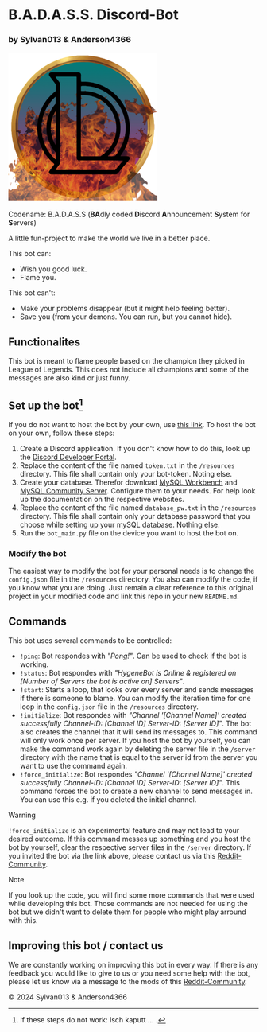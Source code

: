 # B.A.D.A.S.S. Discord-Bot
### by Sylvan013 & Anderson4366

<img src="/docs/BADASS_Logo.png" alt="B.A.D.A.S.S. Logo" height="300" width="300"/>

Codename: B.A.D.A.S.S (**BA**dly coded **D**iscord **A**nnouncement **S**ystem for **S**ervers)

A little fun-project to make the world we live in a better place.

This bot can:
- Wish you good luck.
- Flame you.

This bot can't:
- Make your problems disappear (but it might help feeling better).
- Save you (from your demons. You can run, but you cannot hide).

## Functionalites
This bot is meant to flame people based on the champion they picked in League of Legends. This does not include all champions and some of the messages are also kind or just funny.

## Set up the bot[^1]
If you do not want to host the bot by your own, use [this link](https://discord.com/api/oauth2/authorize?client_id=1190361750755868692&permissions=687195285568&scope=bot).
To host the bot on your own, follow these steps:
1. Create a Discord application. If you don't know how to do this, look up the [Discord Developer Portal](https://discord.com/developers/docs/intro).
2. Replace the content of the file named `token.txt` in the `/resources` directory. This file shall contain only your bot-token. Noting else.
3. Create your database. Therefor download [MySQL Workbench](https://www.mysql.com/de/products/workbench/) and [MySQL Community Server](https://dev.mysql.com/downloads/mysql/). Configure them to your needs. For help look up the documentation on the respective websites.
4.  Replace the content of the file named `database_pw.txt` in the `/resources` directory. This file shall contain only your database password that you choose while setting up your mySQL database. Nothing else.
5. Run the `bot_main.py` file on the device you want to host the bot on.
### Modify the bot
The easiest way to modify the bot for your personal needs is to change the `config.json` file in the `/resources` directory.
You also can modify the code, if you know what you are doing. Just remain a clear reference to this original project in your modified code and link this repo in your new `README.md`.

## Commands
This bot uses several commands to be controlled:
- `!ping`: Bot respondes with *"Pong!"*. Can be used to check if the bot is working.
- `!status`: Bot respondes with *"HygeneBot is Online & registered on [Number of Servers the bot is active on] Servers"*.
- `!start`: Starts a loop, that looks over every server and sends messages if there is someone to blame. You can modify the iteration time for one loop in the `config.json` file in the `/resources` directory.
- `!initialize`: Bot respondes with *"Channel '[Channel Name]' created successfully Channel-ID: [Channel ID] Server-ID: [Server ID]"*. The bot also creates the channel that it will send its messages to. This command will only work once per server. If you host the bot by yourself, you can make the command work again by deleting the server file in the `/server` directory with the name that is equal to the server id from the server you want to use the command again.
- `!force_initialize`: Bot respondes *"Channel '[Channel Name]' created successfully Channel-ID: [Channel ID] Server-ID: [Server ID]"*. This command forces the bot to create a new channel to send messages in. You can use this e.g. if you deleted the initial channel.
>[!WARNING]
>`!force_initialize` is an experimental feature and may not lead to your desired outcome. If this command messes up something and you host the bot by yourself, clear the respective server files in the `/server` directory. If you invited the bot via the link above, please contact us via this [Reddit-Community](https://www.reddit.com/r/BADASS_Bot/).

>[!NOTE]
>If you look up the code, you will find some more commands that were used while developing this bot. Those commands are not needed for using the bot but we didn't want to delete them for people who might play arround with this.

## Improving this bot / contact us
We are constantly working on improving this bot in every way. If there is any feedback you would like to give to us or you need some help with the bot, please let us know via a message to the mods of this [Reddit-Community](https://www.reddit.com/r/BADASS_Bot/).

&copy; 2024 Sylvan013 & Anderson4366

[^1]: If these steps do not work: Isch kaputt ... .
